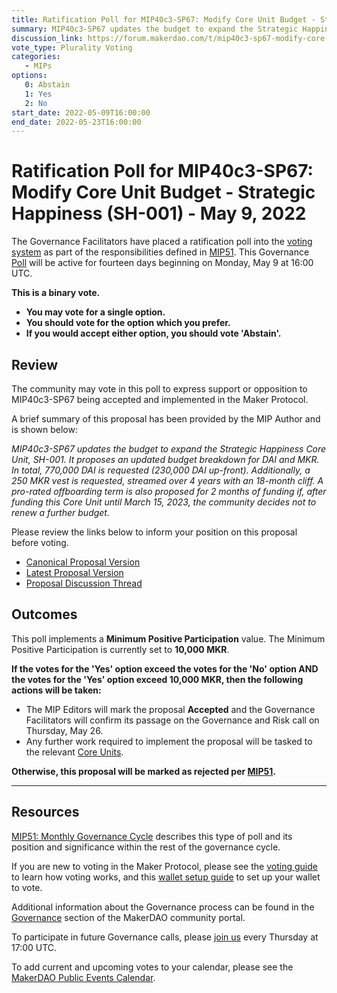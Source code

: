 ```yaml
---
title: Ratification Poll for MIP40c3-SP67: Modify Core Unit Budget - Strategic Happiness (SH-001) - May 9, 2022
summary: MIP40c3-SP67 updates the budget to expand the Strategic Happiness Core Unit, SH-001.
discussion_link: https://forum.makerdao.com/t/mip40c3-sp67-modify-core-unit-budget-strategic-happiness-sh-001/13805
vote_type: Plurality Voting
categories:
   - MIPs
options:
   0: Abstain
   1: Yes
   2: No
start_date: 2022-05-09T16:00:00
end_date: 2022-05-23T16:00:00
---
```

# Ratification Poll for MIP40c3-SP67: Modify Core Unit Budget - Strategic Happiness (SH-001) - May 9, 2022

The Governance Facilitators have placed a ratification poll into the [voting system](https://vote.makerdao.com/polling) as part of the responsibilities defined in [MIP51](https://mips.makerdao.com/mips/details/MIP51). This Governance [Poll](https://community-development.makerdao.com/en/learn/governance/on-chain-gov) will be active for fourteen days beginning on Monday, May 9 at 16:00 UTC.

**This is a binary vote.**
- **You may vote for a single option.**
- **You should vote for the option which you prefer.**
- **If you would accept either option, you should vote 'Abstain'.**

## Review

The community may vote in this poll to express support or opposition to MIP40c3-SP67 being accepted and implemented in the Maker Protocol.

A brief summary of this proposal has been provided by the MIP Author and is shown below:

*MIP40c3-SP67 updates the budget to expand the Strategic Happiness Core Unit, SH-001. It proposes an updated budget breakdown for DAI and MKR. In total, 770,000 DAI is requested (230,000 DAI up-front). Additionally, a 250 MKR vest is requested, streamed over 4 years with an 18-month cliff. A pro-rated offboarding term is also proposed for 2 months of funding if, after funding this Core Unit until March 15, 2023, the community decides not to renew a further budget.*

Please review the links below to inform your position on this proposal before voting.
* [Canonical Proposal Version](https://github.com/makerdao/mips/commit/fa112c44593834f2193ba7f192fc49297735e97e)
* [Latest Proposal Version](https://mips.makerdao.com/mips/details/MIP40c3SP67)
* [Proposal Discussion Thread](https://forum.makerdao.com/t/mip40c3-sp67-modify-core-unit-budget-strategic-happiness-sh-001/13805)

## Outcomes

This poll implements a **Minimum Positive Participation** value. The Minimum Positive Participation is currently set to **10,000 MKR**.

**If the votes for the 'Yes' option exceed the votes for the 'No' option AND the votes for the 'Yes' option exceed 10,000 MKR, then the following actions will be taken:**
* The MIP Editors will mark the proposal **Accepted** and the Governance Facilitators will confirm its passage on the Governance and Risk call on Thursday, May 26.
* Any further work required to implement the proposal will be tasked to the relevant [Core Units](https://mips.makerdao.com/mips/details/MIP38#mip38c2-core-unit-state).

**Otherwise, this proposal will be marked as rejected per [MIP51](https://mips.makerdao.com/mips/details/MIP51#mip51c2-ratification-poll).**

---

## Resources

[MIP51: Monthly Governance Cycle](https://mips.makerdao.com/mips/details/MIP51) describes this type of poll and its position and significance within the rest of the governance cycle.

If you are new to voting in the Maker Protocol, please see the [voting guide](https://community-development.makerdao.com/en/learn/governance/how-voting-works/) to learn how voting works, and this [wallet setup guide](https://community-development.makerdao.com/en/learn/governance/voting-setup/) to set up your wallet to vote.

Additional information about the Governance process can be found in the [Governance](https://community-development.makerdao.com/en/learn/governance) section of the MakerDAO community portal.

To participate in future Governance calls, please [join us](https://github.com/makerdao/community/tree/master/governance/governance-and-risk-meetings) every Thursday at 17:00 UTC.

To add current and upcoming votes to your calendar, please see the [MakerDAO Public Events Calendar](https://calendar.google.com/calendar/embed?src=makerdao.com_3efhm2ghipksegl009ktniomdk%40group.calendar.google.com&ctz=UTC&mode=week&showCalendars=0&showPrint=0).
